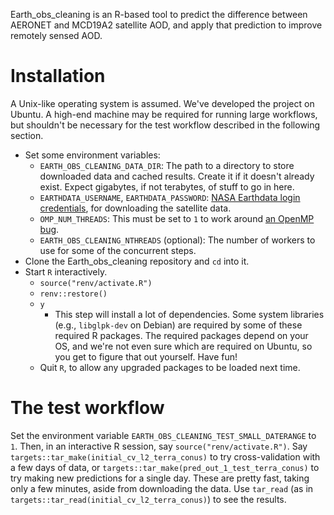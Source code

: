 Earth_obs_cleaning is an R-based tool to predict the difference between AERONET and MCD19A2 satellite AOD, and apply that prediction to improve remotely sensed AOD.

# Installation

A Unix-like operating system is assumed. We've developed the project on Ubuntu. A high-end machine may be required for running large workflows, but shouldn't be necessary for the test workflow described in the following section.

- Set some environment variables:
  - `EARTH_OBS_CLEANING_DATA_DIR`: The path to a directory to store downloaded data and cached results. Create it if it doesn't already exist. Expect gigabytes, if not terabytes, of stuff to go in here.
  - `EARTHDATA_USERNAME`, `EARTHDATA_PASSWORD`: [NASA Earthdata login credentials](https://urs.earthdata.nasa.gov/users/new), for downloading the satellite data.
  - `OMP_NUM_THREADS`: This must be set to `1` to work around [an OpenMP bug](https://github.com/dmlc/xgboost/issues/2094).
  - `EARTH_OBS_CLEANING_NTHREADS` (optional): The number of workers to use for some of the concurrent steps.
- Clone the Earth_obs_cleaning repository and `cd` into it.
- Start `R` interactively.
  - `source("renv/activate.R")`
  - `renv::restore()`
  - `y`
    - This step will install a lot of dependencies. Some system libraries (e.g., `libglpk-dev` on Debian) are required by some of these required R packages. The required packages depend on your OS, and we're not even sure which are required on Ubuntu, so you get to figure that out yourself. Have fun!
  - Quit `R`, to allow any upgraded packages to be loaded next time.

# The test workflow

Set the environment variable `EARTH_OBS_CLEANING_TEST_SMALL_DATERANGE` to `1`. Then, in an interactive R session, say `source("renv/activate.R")`. Say `targets::tar_make(initial_cv_l2_terra_conus)` to try cross-validation with a few days of data, or `targets::tar_make(pred_out_1_test_terra_conus)` to try making new predictions for a single day. These are pretty fast, taking only a few minutes, aside from downloading the data. Use `tar_read` (as in `targets::tar_read(initial_cv_l2_terra_conus)`) to see the results.

